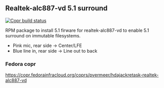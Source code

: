 ## Realtek-alc887-vd 5.1 surround
[![Copr build status](https://copr.fedorainfracloud.org/coprs/pvermeer/hdajackretask-realtek-alc887-vd/package/hdajackretask-realtek-alc887-vd/status_image/last_build.png)](https://copr.fedorainfracloud.org/coprs/pvermeer/hdajackretask-realtek-alc887-vd/package/hdajackretask-realtek-alc887-vd/)

RPM package to install 5.1 firware for realtek-alc887-vd to enable 5.1 surround on immutable filesystems.

- Pink mic, rear side -> Center/LFE
- Blue line in, rear side -> Line out to back

### Fedora copr
https://copr.fedorainfracloud.org/coprs/pvermeer/hdajackretask-realtek-alc887-vd
